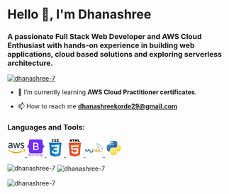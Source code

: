 <h1 align="left">Hello 👋, I'm Dhanashree</h1>
<h3 align="left">A passionate Full Stack Web Developer and AWS Cloud Enthusiast with hands-on experience in building web applications, cloud based solutions and exploring serverless architecture.</h3>


<p align="left"> <a href="https://github.com/ryo-ma/github-profile-trophy"><img src="https://github-profile-trophy.vercel.app/?username=dhanashree-7" alt="dhanashree-7" /></a> </p>

- 🌱 I’m currently learning **AWS Cloud Practitioner certificates.**

- 📫 How to reach me **dhanashreekorde29@gmail.com**




<p align="left">
</p>

<h3 align="left">Languages and Tools:</h3>
<p align="left"> <a href="https://aws.amazon.com" target="_blank" rel="noreferrer"> <img src="https://raw.githubusercontent.com/devicons/devicon/master/icons/amazonwebservices/amazonwebservices-original-wordmark.svg" alt="aws" width="40" height="40"/> </a> <a href="https://getbootstrap.com" target="_blank" rel="noreferrer"> <img src="https://raw.githubusercontent.com/devicons/devicon/master/icons/bootstrap/bootstrap-plain-wordmark.svg" alt="bootstrap" width="40" height="40"/> </a> <a href="https://www.w3schools.com/css/" target="_blank" rel="noreferrer"> <img src="https://raw.githubusercontent.com/devicons/devicon/master/icons/css3/css3-original-wordmark.svg" alt="css3" width="40" height="40"/> </a> <a href="https://www.w3.org/html/" target="_blank" rel="noreferrer"> <img src="https://raw.githubusercontent.com/devicons/devicon/master/icons/html5/html5-original-wordmark.svg" alt="html5" width="40" height="40"/> </a> <a href="https://www.mysql.com/" target="_blank" rel="noreferrer"> <img src="https://raw.githubusercontent.com/devicons/devicon/master/icons/mysql/mysql-original-wordmark.svg" alt="mysql" width="40" height="40"/> </a> <a href="https://www.python.org" target="_blank" rel="noreferrer"> <img src="https://raw.githubusercontent.com/devicons/devicon/master/icons/python/python-original.svg" alt="python" width="40" height="40"/> </a> </p>

<p><img align="left" src="https://github-readme-stats.vercel.app/api/top-langs?username=dhanashree-7&show_icons=true&locale=en&layout=compact" alt="dhanashree-7" /></p>

<p>&nbsp;<img align="center" src="https://github-readme-stats.vercel.app/api?username=dhanashree-7&show_icons=true&locale=en" alt="dhanashree-7" /></p>

<p><img align="center" src="https://github-readme-streak-stats.herokuapp.com/?user=dhanashree-7&" alt="dhanashree-7" /></p>
